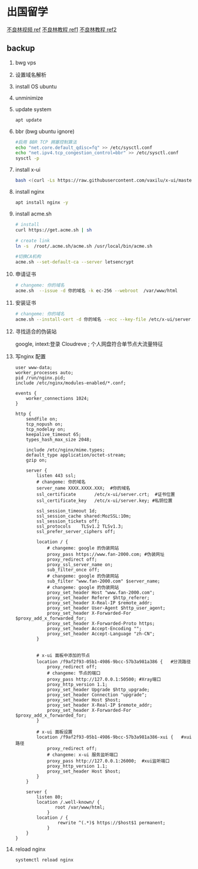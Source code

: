 # 出国留学

[不良林视频 ref](https://www.youtube.com/watch?v=s90feRmdr9A&list=PLD4NhM_IqBXWgPipuLewPNWzQam6g0xZ_&index=7)
[不良林教程 ref1](https://bulianglin.com/g/node/)
[不良林教程 ref2](https://telegra.ph/node-03-10)

## backup

1. bwg vps
1. 设置域名解析
1. install OS ubuntu
1. unminimize
1. update system

    ```bash
    apt update
    ```
1. bbr (bwg ubuntu ignore)

    ```bash
    #启用 BBR TCP 拥塞控制算法
    echo "net.core.default_qdisc=fq" >> /etc/sysctl.conf
    echo "net.ipv4.tcp_congestion_control=bbr" >> /etc/sysctl.conf
    sysctl -p
    ```

1. install x-ui

    ```bash
    bash <(curl -Ls https://raw.githubusercontent.com/vaxilu/x-ui/master/install.sh)
    ```

1. install nginx

    ```bash
    apt install nginx -y
    ```

1. install acme.sh

    ```bash
    # install
    curl https://get.acme.sh | sh

    # create link
    ln -s  /root/.acme.sh/acme.sh /usr/local/bin/acme.sh

    #切换CA机构
    acme.sh --set-default-ca --server letsencrypt
    ```

1. 申请证书

    ```bash
    # changeme: 你的域名
    acme.sh  --issue -d 你的域名 -k ec-256 --webroot  /var/www/html
    ```

1. 安装证书

    ```bash
    # changeme: 你的域名
    acme.sh --install-cert -d 你的域名 --ecc --key-file /etc/x-ui/server.key  --fullchain-file /etc/x-ui/server.crt --reloadcmd "systemctl force-reload nginx"
    ```

1. 寻找适合的伪装站

    google, intext:登录 Cloudreve ; 个人网盘符合单节点大流量特征

1. 写nginx 配置

    ```nginx /etc/nginx/nginx.conf
    user www-data;
    worker_processes auto;
    pid /run/nginx.pid;
    include /etc/nginx/modules-enabled/*.conf;

    events {
        worker_connections 1024;
    }

    http {
        sendfile on;
        tcp_nopush on;
        tcp_nodelay on;
        keepalive_timeout 65;
        types_hash_max_size 2048;

        include /etc/nginx/mime.types;
        default_type application/octet-stream;
        gzip on;

        server {
            listen 443 ssl;
            # changeme: 你的域名
            server_name XXXX.XXXX.XXX;  #你的域名
            ssl_certificate       /etc/x-ui/server.crt;  #证书位置
            ssl_certificate_key   /etc/x-ui/server.key; #私钥位置
            
            ssl_session_timeout 1d;
            ssl_session_cache shared:MozSSL:10m;
            ssl_session_tickets off;
            ssl_protocols    TLSv1.2 TLSv1.3;
            ssl_prefer_server_ciphers off;

            location / {
                # changeme: google 的伪装网站
                proxy_pass https://www.fan-2000.com; #伪装网址
                proxy_redirect off;
                proxy_ssl_server_name on;
                sub_filter_once off;
                # changeme: google 的伪装网站
                sub_filter "www.fan-2000.com" $server_name;
                # changeme: google 的伪装网站
                proxy_set_header Host "www.fan-2000.com";
                proxy_set_header Referer $http_referer;
                proxy_set_header X-Real-IP $remote_addr;
                proxy_set_header User-Agent $http_user_agent;
                proxy_set_header X-Forwarded-For $proxy_add_x_forwarded_for;
                proxy_set_header X-Forwarded-Proto https;
                proxy_set_header Accept-Encoding "";
                proxy_set_header Accept-Language "zh-CN";
            }


            # x-ui 面板中添加的节点
            location /f9af2f93-05b1-4986-9bcc-57b3a981a386 {   #分流路径
                proxy_redirect off;
                # changeme: 节点的端口
                proxy_pass http://127.0.0.1:50500; #Xray端口
                proxy_http_version 1.1;
                proxy_set_header Upgrade $http_upgrade;
                proxy_set_header Connection "upgrade";
                proxy_set_header Host $host;
                proxy_set_header X-Real-IP $remote_addr;
                proxy_set_header X-Forwarded-For $proxy_add_x_forwarded_for;
            }

            # x-ui 面板设置
            location /f9af2f93-05b1-4986-9bcc-57b3a981a386-xui {   #xui路径
                proxy_redirect off;
                # changeme: x-ui 服务监听端口
                proxy_pass http://127.0.0.1:26000;  #xui监听端口
                proxy_http_version 1.1;
                proxy_set_header Host $host;
            }
        }

        server {
            listen 80;
            location /.well-known/ {
                   root /var/www/html;
                }
            location / {
                    rewrite ^(.*)$ https://$host$1 permanent;
                }
        }
    }
    ```

1. reload nginx

    ```bash
    systemctl reload nginx
    ```
